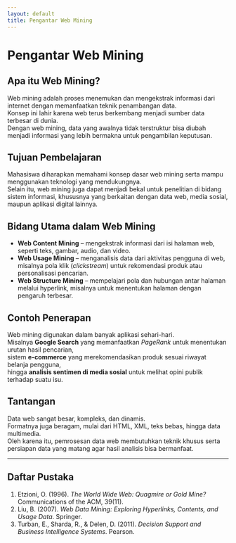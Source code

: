 ```yaml
---
layout: default
title: Pengantar Web Mining
---
```


# Pengantar Web Mining

## Apa itu Web Mining?
Web mining adalah proses menemukan dan mengekstrak informasi dari internet dengan memanfaatkan teknik penambangan data.  
Konsep ini lahir karena web terus berkembang menjadi sumber data terbesar di dunia.  
Dengan web mining, data yang awalnya tidak terstruktur bisa diubah menjadi informasi yang lebih bermakna untuk pengambilan keputusan.  

## Tujuan Pembelajaran
Mahasiswa diharapkan memahami konsep dasar web mining serta mampu menggunakan teknologi yang mendukungnya.  
Selain itu, web mining juga dapat menjadi bekal untuk penelitian di bidang sistem informasi, khususnya yang berkaitan dengan data web, media sosial, maupun aplikasi digital lainnya.  

## Bidang Utama dalam Web Mining
- **Web Content Mining** – mengekstrak informasi dari isi halaman web, seperti teks, gambar, audio, dan video.  
- **Web Usage Mining** – menganalisis data dari aktivitas pengguna di web, misalnya pola klik (*clickstream*) untuk rekomendasi produk atau personalisasi pencarian.  
- **Web Structure Mining** – mempelajari pola dan hubungan antar halaman melalui hyperlink, misalnya untuk menentukan halaman dengan pengaruh terbesar.  

## Contoh Penerapan
Web mining digunakan dalam banyak aplikasi sehari-hari.  
Misalnya **Google Search** yang memanfaatkan *PageRank* untuk menentukan urutan hasil pencarian,  
sistem **e-commerce** yang merekomendasikan produk sesuai riwayat belanja pengguna,  
hingga **analisis sentimen di media sosial** untuk melihat opini publik terhadap suatu isu.  

## Tantangan
Data web sangat besar, kompleks, dan dinamis.  
Formatnya juga beragam, mulai dari HTML, XML, teks bebas, hingga data multimedia.  
Oleh karena itu, pemrosesan data web membutuhkan teknik khusus serta persiapan data yang matang agar hasil analisis bisa bermanfaat.  

---

## Daftar Pustaka
1. Etzioni, O. (1996). *The World Wide Web: Quagmire or Gold Mine?* Communications of the ACM, 39(11).  
2. Liu, B. (2007). *Web Data Mining: Exploring Hyperlinks, Contents, and Usage Data*. Springer.  
3. Turban, E., Sharda, R., & Delen, D. (2011). *Decision Support and Business Intelligence Systems*. Pearson.  

